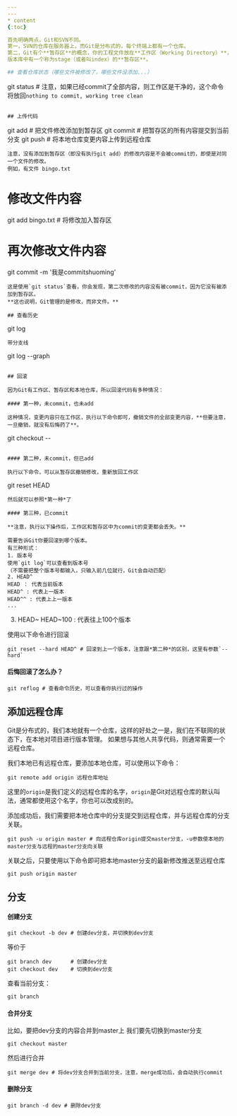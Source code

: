 ```yaml
---
---
* content
{:toc}

首先明确两点，Git和SVN不同。
第一，SVN的仓库在服务器上，而Git是分布式的，每个终端上都有一个仓库。
第二，Git有个**暂存区**的概念，你的工程文件放在**工作区（Working Directory）**，`.git`目录是**版本库（Repository）**，
版本库中有一个称为stage（或者叫index）的**暂存区**。

## 查看仓库状态（哪些文件被修改了，哪些文件没添加...）

```
git status # 注意，如果已经commit了全部内容，则工作区是干净的，这个命令将放回`nothing to commit, working tree clean`
```

## 上传代码

```
git add    # 把文件修改添加到暂存区
git commit # 把暂存区的所有内容提交到当前分支
git push   # 将本地仓库变更内容上传到远程仓库
```
注意，没有添加到暂存区（即没有执行git add）的修改内容是不会被commit的，即使是对同一个文件的修改。
例如，有文件 bingo.txt
```
# 修改文件内容
git add bingo.txt # 将修改加入暂存区
# 再次修改文件内容
git commit -m '我是commitshuoming'
```
这是使用`git status`查看，你会发现，第二次修改的内容没有被commit，因为它没有被添加到暂存区。
**这也说明，Git管理的是修改，而非文件。**

## 查看历史

```
git log
```
带分支线
```
git log --graph
```

## 回滚

因为Git有工作区、暂存区和本地仓库，所以回滚代码有多种情况：

#### 第一种，未commit，也未add

这种情况，变更内容只在工作区，执行以下命令即可，撤销文件的全部变更内容，**但要注意，一旦撤销，就没有后悔药了**。
```
git checkout -- <file>
```

#### 第二种，未commit，但已add

执行以下命令，可以从暂存区撤销修改，重新放回工作区
```
git reset HEAD <file>
```
然后就可以参照*第一种*了

#### 第三种，已commit

**注意，执行以下操作后，工作区和暂存区中为commit的变更都会丢失。**

需要告诉Git你要回滚到哪个版本。
有三种形式：
1. 版本号
使用`git log`可以查看到版本号
（不需要把整个版本号都输入，只输入前几位就行，Git会自动匹配）
2. HEAD^
HEAD ： 代表当前版本
HEAD^ : 代表上一版本
HEAD^^ : 代表上上一版本
...
```

3. HEAD~
HEAD~100 : 代表往上100个版本

使用以下命令进行回滚
```
git reset --hard HEAD^ # 回滚到上一个版本，注意跟*第二种*的区别，这里有参数`--hard`
```

#### 后悔回滚了怎么办？

```
git reflog # 查看命令历史，可以查看你执行过的操作
```

## 添加远程仓库

Git是分布式的，我们本地就有一个仓库，这样的好处之一是，我们在不联网的状态下，在本地对项目进行版本管理。
如果想与其他人共享代码，则通常需要一个远程仓库。

我们本地已有远程仓库，要添加本地仓库，可以使用以下命令：
```
git remote add origin 远程仓库地址
```
这里的`origin`是我们定义的远程仓库的名字，`origin`是Git对远程仓库的默认叫法，通常都使用这个名字，你也可以改成别的。

添加成功后，我们需要把本地仓库中的分支提交到远程仓库，并与远程仓库的分支关联。
```
git push -u origin master # 向远程仓库origin提交master分支，-u参数使本地的master分支与远程的master分支向关联
```

关联之后，只要使用以下命令即可把本地master分支的最新修改推送至远程仓库
```
git push origin master
```
## 分支

#### 创建分支

```
git checkout -b dev # 创建dev分支，并切换到dev分支
```
等价于
```
git branch dev      # 创建dev分支
git checkout dev    # 切换到dev分支
```

查看当前分支：
```
git branch
```

#### 合并分支

比如，要把dev分支的内容合并到master上
我们要先切换到master分支
```
git checkout master
```
然后进行合并
```
git merge dev # 将dev分支合并到当前分支，注意，merge成功后，会自动执行commit
```

#### 删除分支

```
git branch -d dev # 删除dev分支
```


